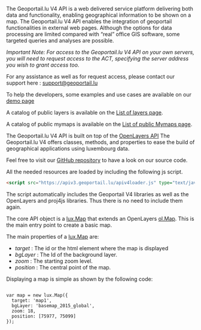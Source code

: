 The Geoportail.lu V4 API is a web delivered service platform delivering both data and functionality, enabling geographical information to be shown on a map.
The Geoportail.lu V4 API enables the integration of geoportail functionalities in external web pages.
Although the options for data processing are limited compared with “real” office GIS software, some targeted queries and analyses are possible.


*Important Note: For access to the Geoportail.lu V4 API on your own servers, you will need to request access to the ACT, specifying the server address you wish to grant access too.*

For any assistance as well as for request access, please contact our support here : <support@geoportail.lu>

To help the developers, some examples and use cases are available on our [demo page](./examples)

A catalog of public layers is available on the [List of layers page](./examples/iterate_layers_api.html).

A catalog of public mymaps is available on the [List of public Mymaps page](./examples/public_mymaps.html).

The Geoportail.lu V4 API is built on top of the [OpenLayers API](https://openlayers.org/en/v6.9.0/apidoc/)
The Geoportail.lu V4 offers classes, methods, and properties to ease the build of geographical applications using luxembourg data.

Feel free to visit our [GitHub repository](https://github.com/Geoportail-Luxembourg/geoportailv3/tree/master/geoportal/jsapi) to have a look on our source code.

All the needed resources are loaded by including the following js script.
```html
<script src="https://apiv3.geoportail.lu/apiv4loader.js" type="text/javascript"></script>
```

The script automatically includes the Geoportail V4 libraries as well as the OpenLayers and proj4js libraries. Thus there is no need to include them again.

The core API object is a [lux.Map](module-map-Map.html) that extends an OpenLayers [ol.Map](https://openlayers.org/en/v6.9.0/apidoc/module-ol_Map-Map.html). This is the main entry point to create a basic map.

The main properties of a [lux.Map](module-map-Map.html) are:
 - *target* : The id or the html element where the map is displayed
 - *bgLayer* : The Id of the background layer.
 - *zoom* : The starting zoom level.
 - *position* : The central point of the map.

Displaying a map is simple as shown by the following code:
<pre><code>
var map = new lux.Map({
  target: 'map1',
  bgLayer: 'basemap_2015_global',
  zoom: 18,
  position: [75977, 75099]
});
</code></pre>
<div id="map1" style="width:250px; height:250px;"></div>
<script src="/apiv4loader.js"  type="text/javascript"></script>
<script>
var map = new lux.Map({
  target: 'map1',
  bgLayer: 'basemap_2015_global',
  zoom: 18,
  position: [75977, 75099]
});</script>
